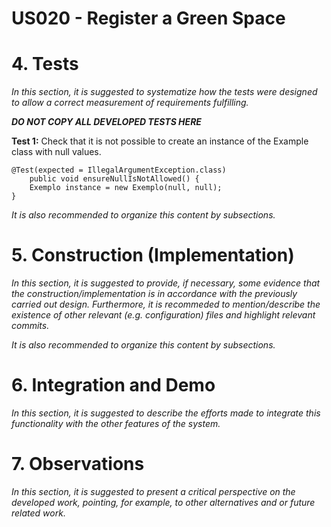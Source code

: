 # US020 - Register a Green Space
# 4. Tests
_In this section, it is suggested to systematize how the tests were designed to allow a correct measurement of requirements fulfilling._

**_DO NOT COPY ALL DEVELOPED TESTS HERE_**

**Test 1:** Check that it is not possible to create an instance of the Example class with null values.

	@Test(expected = IllegalArgumentException.class)
		public void ensureNullIsNotAllowed() {
		Exemplo instance = new Exemplo(null, null);
	}

_It is also recommended to organize this content by subsections._


# 5. Construction (Implementation)

_In this section, it is suggested to provide, if necessary, some evidence that the construction/implementation is in accordance with the previously carried out design. Furthermore, it is recommeded to mention/describe the existence of other relevant (e.g. configuration) files and highlight relevant commits._

_It is also recommended to organize this content by subsections._


# 6. Integration and Demo

_In this section, it is suggested to describe the efforts made to integrate this functionality with the other features of the system._


# 7. Observations

_In this section, it is suggested to present a critical perspective on the developed work, pointing, for example, to other alternatives and or future related work._